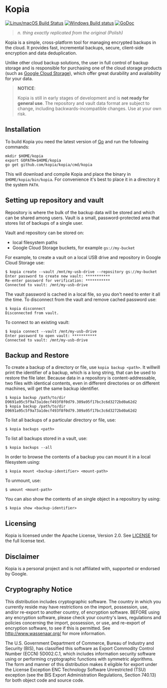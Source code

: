Kopia
=====

[![Linux/macOS Build Status](https://travis-ci.org/kopia/kopia.svg?branch=master)](https://travis-ci.org/kopia/kopia)
[![Windows Build status](https://ci.appveyor.com/api/projects/status/k2rqfb3mi5s12e1s?svg=true)](https://ci.appveyor.com/project/jkowalski/kopia)
[![GoDoc](https://godoc.org/github.com/kopia/kopia?status.svg)](https://godoc.org/github.com/kopia/kopia)

> _n. thing exactly replicated from the original (Polish)_

Kopia is a simple, cross-platform tool for managing encrypted backups in the cloud. It provides fast, incremental backups, secure, client-side encryption and data deduplication.

Unlike other cloud backup solutions, the user in full control of backup storage and is responsible for purchasing one of the cloud storage products  (such as [Google Cloud Storage](https://cloud.google.com/storage/)), which offer great durability and availability for your data.

> **NOTICE**:
>
> Kopia is still in early stages of development and is **not ready for general use**.
> The repository and vault data format are subject to change, including backwards-incompatible changes. Use at your own risk.

Installation
---

To build Kopia you need the latest version of [Go](https://golang.org/dl/) and run the following commands:

```
mkdir $HOME/kopia
export GOPATH=$HOME/kopia
go get github.com/kopia/kopia/cmd/kopia
```

This will download and compile Kopia and place the binary in `$HOME/kopia/bin/kopia`. For convenience it's best to place it in a directory it the system `PATH`.

Setting up repository and vault
---

Repository is where the bulk of the backup data will be stored and which can be shared among users. Vault is a small, password-protected area that stores list of backups of a single user.

Vault and repository can be stored on:

- local filesystem paths
- Google Cloud Storage buckets, for example `gs://my-bucket`

For example, to create a vault on a local USB drive and repository in Google Cloud Storage use:

```
$ kopia create --vault /mnt/my-usb-drive --repository gs://my-bucket
Enter password to create new vault: ***********
Re-enter password for verification: ***********
Connected to vault: /mnt/my-usb-drive
```

The vault password is cached in a local file, so you don't need to enter it all the time.
To disconnect from the vault and remove cached password use:
```
$ kopia disconnect
Disconnected from vault.
```

To connect to an existing vault:
```
$ kopia connect --vault /mnt/my-usb-drive
Enter password to open vault: ***********
Connected to vault: /mnt/my-usb-drive
```

Backup and Restore
---

To create a backup of a directory or file, use `kopia backup <path>`. It willwill print the identifier of a backup, which is a long string, that can be used to restore the file later. Because data in a repository is content-addressable, two files with identical contents, even in different directories or on different machines, will get the same backup identifier.

```
$ kopia backup /path/to/dir
D9691a95c5f9a73a1decf493f8f0d79.309a95f17bc3c6d3272bd0a62d2
$ kopia backup /path/to/dir
D9691a95c5f9a73a1decf493f8f0d79.309a95f17bc3c6d3272bd0a62d2
```

To list all backups of a particular directory or file, use:
```
$ kopia backups <path>
```

To list all backups stored in a vault, use:
```
$ kopia backups --all
```

In order to browse the contents of a backup you can mount it in a local filesystem using:

```
$ kopia mount <backup-identifier> <mount-path>
```

To unmount, use:
```
$ umount <mount-path>
```

You can also show the contents of an single object in a repository by using:
```
$ kopia show <backup-identifier>
```

Licensing
---
Kopia is licensed under the Apache License, Version 2.0. See [LICENSE](LICENSE) for the full license text.

Disclaimer
---

Kopia is a personal project and is not affiliated with, supported or endorsed by Google.

Cryptography Notice
---

  This distribution includes cryptographic software. The country in
  which you currently reside may have restrictions on the import,
  possession, use, and/or re-export to another country, of encryption
  software. BEFORE using any encryption software, please check your
  country's laws, regulations and policies concerning the import,
  possession, or use, and re-export of encryption software, to see if
  this is permitted. See <http://www.wassenaar.org/> for more
  information.

  The U.S. Government Department of Commerce, Bureau of Industry and
  Security (BIS), has classified this software as Export Commodity
  Control Number (ECCN) 5D002.C.1, which includes information security
  software using or performing cryptographic functions with symmetric
  algorithms. The form and manner of this distribution makes it
  eligible for export under the License Exception ENC Technology
  Software Unrestricted (TSU) exception (see the BIS Export
  Administration Regulations, Section 740.13) for both object code and
  source code.
